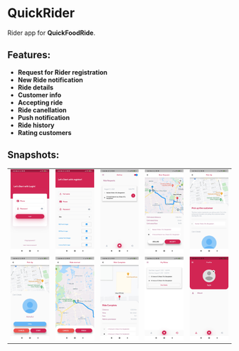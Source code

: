# QuickRider
Rider app for **QuickFoodRide**.

## Features:
* **Request for Rider registration**
* **New Ride notification**
* **Ride details**
* **Customer info**
* **Accepting ride**
* **Ride canellation**
* **Push notification**
* **Ride history**
* **Rating customers**

## Snapshots:
|   |   |   |   |   |
|-----|-----|-----|-----|-----|
| ![](/sample/snap1.jpg) | ![](/sample/snap2.jpg) | ![](/sample/snap3.jpg) | ![](/sample/snap4.jpg) | ![](/sample/snap5.jpg) |
| ![](/sample/snap6.jpg) | ![](/sample/snap7.jpg) | ![](/sample/snap8.jpg) | ![](/sample/snap9.jpg) | ![](/sample/snap10.jpg) |
